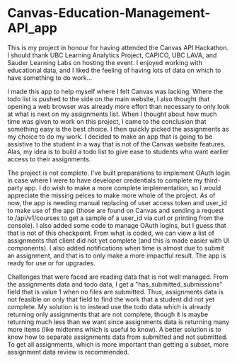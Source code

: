 # Canvas-Education-Management-API_app
   This is my project in honour for having attended the Canvas API Hackathon. I should thank UBC Learning Analytics Project, CAPICO, UBC LAVA, and Sauder Learning Labs on hosting the event. I enjoyed working with educational data, and I liked the feeling of having lots of data on which to have something to do work...

I made this app to help myself where I felt Canvas was lacking. Where the todo list is pushed to the side on the main website, I also thought that opening a web browser was already more effort than necessary to only look at what is next on my assignments list. When I thought about how much time was given to work on this project, I came to the conclusion that something easy is the best choice. I then quickly picked the assignments as my choice to do my work. I decided to make an app that is going to be assistive to the student in a way that is not of the Canvas website features. Alas, my idea is to build a todo list to give ease to students who want earlier access to their assignments.

The project is not complete. I've built preparations to implement OAuth login in case where I were to have developer credentials to complete my third-party app. I do wish to make a more complete implementation, so I would appreciate the missing peices to make more whole of the project. As of now, the app is needing manual replacing of user access token and user_id to make use of the app (those are found on Canvas and sending a request to /api/v1/courses to get a sample of a user_id via curl or printing from the console). I also added some code to manage OAuth logins, but I guess that that is not of this checkpoint. From what is coded, we can view a list of assignments that client did not yet complete (and this is made easier with UI components). I also added notifications when time is almost due to submit an assignment, and that is to only make a more impactful result. The app is ready for use or for upgrades.

Challenges that were faced are reading data that is not well managed. From the assignments data and todo data, I get a "has_submitted_submissions" field that is value 1 when no files are submitted. Thus, assignments data is not feasible on only that field to find the work that a student did not yet complete. My solution is to instead use the todo data which is already returning only assignments that are not complete, though it is maybe returning much less than we want since assignments data is returning many more items (like midterms which is useful to know). A better solution is to know how to separate assignments data from submitted and not submitted. To get all assignments, which is more important than getting a subset, more assignment data review is recommended.
   
